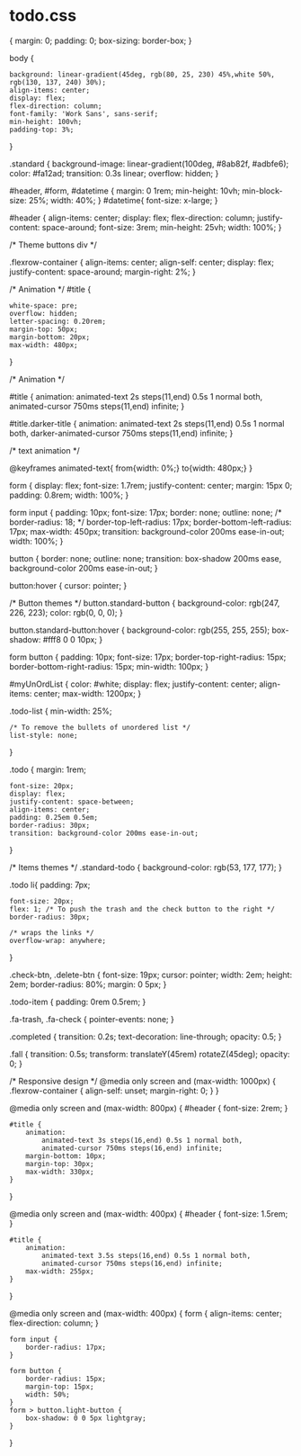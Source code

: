 # todo.css
{
    margin: 0;
    padding: 0;
    box-sizing: border-box;
}

body {

    background: linear-gradient(45deg, rgb(80, 25, 230) 45%,white 50%, rgb(130, 137, 240) 30%);
    align-items: center;
    display: flex;
    flex-direction: column;
    font-family: 'Work Sans', sans-serif;
    min-height: 100vh;
    padding-top: 3%;
}


.standard {
    background-image: linear-gradient(100deg, #8ab82f, #adbfe6);
    color: #fa12ad;
    transition: 0.3s linear;
    overflow: hidden;
}


#header, #form, #datetime {
    margin: 0 1rem;
    min-height: 10vh;
    min-block-size: 25%;
    width: 40%;
}
#datetime{
    font-size: x-large;
}

#header {
    align-items: center;
    display: flex;
    flex-direction: column;
    justify-content: space-around;
    font-size: 3rem;
    min-height: 25vh;
    width: 100%;
}

/* Theme buttons div */

.flexrow-container {
    align-items: center;
    align-self: center;
    display: flex;
    justify-content: space-around;
    margin-right: 2%;
}


/* Animation */
#title {

    white-space: pre;
    overflow: hidden;     
    letter-spacing: 0.20rem;
    margin-top: 50px;
    margin-bottom: 20px;
    max-width: 480px;
  }

  /* Animation */

#title {
    animation: animated-text 2s steps(11,end) 0.5s 1 normal both,
        animated-cursor 750ms steps(11,end) infinite;
  }

#title.darker-title {
    animation: animated-text 2s steps(11,end) 0.5s 1 normal both, darker-animated-cursor 750ms steps(11,end) infinite;
}

  /* text animation */


  @keyframes animated-text{
    from{width: 0%;}
    to{width: 480px;}
  }


form {
    display: flex;
    font-size: 1.7rem;
    justify-content: center;
    margin: 15px 0;
    padding: 0.8rem;
    width: 100%;
}

form input {
    padding: 10px;
    font-size: 17px;
    border: none;
    outline: none;
    /* border-radius: 18; */
    border-top-left-radius: 17px;
    border-bottom-left-radius: 17px;
    max-width: 450px;
    transition: background-color 200ms ease-in-out;
    width: 100%;
}



button {
    border: none;
    outline: none; 
    transition: box-shadow 200ms ease, background-color 200ms ease-in-out;
}

button:hover {
    cursor: pointer;
}

/* Button themes */
button.standard-button {
    background-color: rgb(247, 226, 223);
    color: rgb(0, 0, 0);
}

button.standard-button:hover {
    background-color: rgb(255, 255, 255);
    box-shadow: #fff8 0 0 10px;
}

form button {
    padding: 10px;
    font-size: 17px;
    border-top-right-radius: 15px;
    border-bottom-right-radius: 15px;
    min-width: 100px;
}

#myUnOrdList {
    color: #white;
    display: flex;
    justify-content: center;
    align-items: center;
    max-width: 1200px;
}

.todo-list {
    min-width: 25%;

    /* To remove the bullets of unordered list */
    list-style: none;
}

.todo {
    margin: 1rem;

    font-size: 20px;
    display: flex;
    justify-content: space-between;
    align-items: center;
    padding: 0.25em 0.5em;
    border-radius: 30px;
    transition: background-color 200ms ease-in-out;
}

/* Items themes */
.standard-todo {
    background-color: rgb(53, 177, 177);
}

.todo li{
    padding: 7px;

    font-size: 20px;
    flex: 1; /* To push the trash and the check button to the right */
    border-radius: 30px;

    /* wraps the links */
    overflow-wrap: anywhere;
}

.check-btn, .delete-btn {
    font-size: 19px;
    cursor: pointer;
    width: 2em;
    height: 2em;
    border-radius: 80%;
    margin: 0 5px;
}

.todo-item {
    padding: 0rem 0.5rem;
}

.fa-trash, .fa-check { 
    pointer-events: none;
}


.completed {
    transition: 0.2s;
    text-decoration: line-through;
    opacity: 0.5;
}

.fall {
    transition: 0.5s;
    transform: translateY(45rem) rotateZ(45deg);
    opacity: 0;
}

/* Responsive design */
@media only screen and (max-width: 1000px) {
    .flexrow-container {
        align-self: unset;
        margin-right: 0;
    }
}

@media only screen and (max-width: 800px) {
    #header {
        font-size: 2rem;
    }

    #title {
        animation: 
            animated-text 3s steps(16,end) 0.5s 1 normal both,
            animated-cursor 750ms steps(16,end) infinite;
        margin-bottom: 10px;
        margin-top: 30px;
        max-width: 330px;
    }
}

@media only screen and (max-width: 400px) {
    #header {
        font-size: 1.5rem;
    }

    #title {
        animation: 
            animated-text 3.5s steps(16,end) 0.5s 1 normal both,
            animated-cursor 750ms steps(16,end) infinite;
        max-width: 255px;
    }
}

@media only screen and (max-width: 400px) {
    form {
        align-items: center;
        flex-direction: column;
    }

    form input {
        border-radius: 17px;
    }

    form button {
        border-radius: 15px;
        margin-top: 15px;
        width: 50%;
    }
    form > button.light-button {
        box-shadow: 0 0 5px lightgray;
    }
}
